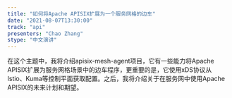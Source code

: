 ```yaml
---
title: "如何将Apache APISIX扩展为一个服务网格的边车"
date: "2021-08-07T13:30:00" 
track: "api"
presenters: "Chao Zhang"
stype: "中文演讲"
---
```

在这个主题中，我将介绍apisix-mesh-agent项目，它有一些能力将Apache APISIX扩展为服务网格场景中的边车程序，更重要的是，它使用xDS协议从Istio、Kuma等控制平面获取配置。之后，我将介绍关于在服务网中使用Apache APISIX的未来计划和期望。